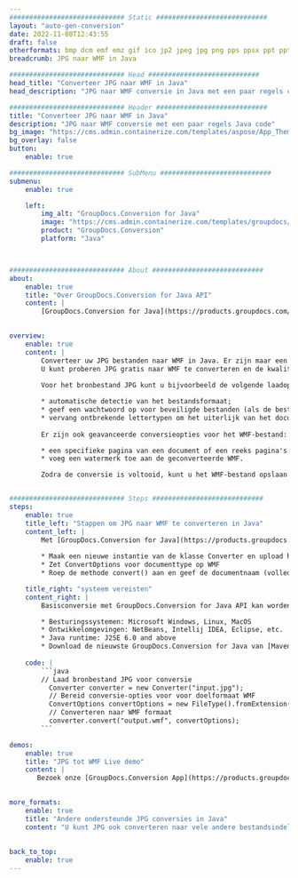 ```yaml
---
############################# Static ############################
layout: "auto-gen-conversion"
date: 2022-11-08T12:43:55
draft: false
otherformats: bmp dcm emf emz gif ico jp2 jpeg jpg png pps ppsx ppt pptx psb psd svg svgz tga tif tiff webp wmf wmz
breadcrumb: JPG naar WMF in Java

############################# Head ############################
head_title: "Converteer JPG naar WMF in Java"
head_description: "JPG naar WMF conversie in Java met een paar regels code. Converteer meer dan 160 bestandsindelingen met de GroupDocs-documentconversie-API voor Java"

############################# Header ############################
title: "Converteer JPG naar WMF in Java"
description: "JPG naar WMF conversie met een paar regels Java code"
bg_image: "https://cms.admin.containerize.com/templates/aspose/App_Themes/V3/images/bg/header1.png"
bg_overlay: false
button:
    enable: true

############################# SubMenu ############################
submenu:
    enable: true

    left:
        img_alt: "GroupDocs.Conversion for Java"
        image: "https://cms.admin.containerize.com/templates/groupdocs/images/product-logos/90x90-noborder/groupdocs-conversion-java.png"
        product: "GroupDocs.Conversion"
        platform: "Java"



############################# About ############################
about:
    enable: true
    title: "Over GroupDocs.Conversion for Java API"
    content: |
        [GroupDocs.Conversion for Java](https://products.groupdocs.com/conversion/java/) is een geavanceerde conversie-API voor bestandsindelingen voor het converteren tussen populaire afbeeldings- en documentindelingen zoals Microsoft Office, OpenDocument, PDF, HTML, e-mail, CAD. en nog veel meer met slechts een paar regels code. De native API detecteert automatisch de formaten van de originele documenten en biedt veel opties voor het aanpassen van de geconverteerde documenten. Naast de functie om informatie uit een document te extraheren, ondersteunt het standaard ook het cachen van de conversieresultaten naar de lokale schijf. Elk type cacheopslag kan echter worden ondersteund door de juiste interfaces te implementeren - Amazon S3, Dropbox, Google Drive, Windows Azure, Reddis of andere.
    

overview:
    enable: true
    content: |
        Converteer uw JPG bestanden naar WMF in Java. Er zijn maar een paar regels Java code nodig op elk platform naar keuze, zoals Windows, Linux, macOS.
        U kunt proberen JPG gratis naar WMF te converteren en de kwaliteit van de conversieresultaten te evalueren. Naast eenvoudige scripts voor bestandsconversie, kunt u meer geavanceerde opties proberen voor het laden van het JPG-bronbestand en het opslaan van de WMF-uitvoer. 
        
        Voor het bronbestand JPG kunt u bijvoorbeeld de volgende laadopties gebruiken:

        * automatische detectie van het bestandsformaat;
        * geef een wachtwoord op voor beveiligde bestanden (als de bestandsindeling dit ondersteunt);
        * vervang ontbrekende lettertypen om het uiterlijk van het document te behouden.
        
        Er zijn ook geavanceerde conversieopties voor het WMF-bestand:

        * een specifieke pagina van een document of een reeks pagina's converteren;
        * voeg een watermerk toe aan de geconverteerde WMF.

        Zodra de conversie is voltooid, kunt u het WMF-bestand opslaan in uw lokale bestandspad of in opslag van derden, zoals FTP, Amazon S3, Google Drive, Dropbox enz. Let op - om JPG te converteren tot WMF, hoeft u geen extra software te installeren, zoals MS Office, Open Office, Adobe Acrobat Reader etc.


############################# Steps ############################
steps:
    enable: true
    title_left: "Stappen om JPG naar WMF te converteren in Java"
    content_left: |
        Met [GroupDocs.Conversion for Java](https://products.groupdocs.com/conversion/java/) kunnen ontwikkelaars het JPG-bestand eenvoudig converteren naar WMF met een paar regels code.
        
        * Maak een nieuwe instantie van de klasse Converter en upload het bestand JPG met het volledige pad
        * Zet ConvertOptions voor documenttype op WMF
        * Roep de methode convert() aan en geef de documentnaam (volledig pad) en formaat (WMF) door als parameter

    title_right: "systeem vereisten"
    content_right: |
        Basisconversie met GroupDocs.Conversion for Java API kan worden gedaan met slechts een paar regels code. Onze API's worden ondersteund op alle belangrijke platforms en besturingssystemen. Voordat u de onderstaande code uitvoert, moet u ervoor zorgen dat de volgende vereisten op uw systeem zijn geïnstalleerd.

        * Besturingssystemen: Microsoft Windows, Linux, MacOS
        * Ontwikkelomgevingen: NetBeans, Intellij IDEA, Eclipse, etc.
        * Java runtime: J2SE 6.0 and above
        * Download de nieuwste GroupDocs.Conversion for Java van [Maven](https://repository.groupdocs.com/webapp/#/artifacts/browse/tree/General/repo/com/groupdocs/groupdocs-conversion)
         
    code: |
        ```java    
        // Laad bronbestand JPG voor conversie
          Converter converter = new Converter("input.jpg");
          // Bereid conversie-opties voor voor doelformaat WMF
          ConvertOptions convertOptions = new FileType().fromExtension("wmf").getConvertOptions();
          // Converteren naar WMF formaat
          converter.convert("output.wmf", convertOptions);
        ```

demos:
    enable: true
    title: "JPG tot WMF Live demo"
    content: |
       Bezoek onze [GroupDocs.Conversion App](https://products.groupdocs.app/conversion/family) website en probeer JPG naar WMF conversie nu. De gratis demo heeft de volgende voordelen:
          

more_formats:
    enable: true
    title: "Andere ondersteunde JPG conversies in Java"
    content: "U kunt JPG ook converteren naar vele andere bestandsindelingen. Zie de lijst hieronder."
       
       
back_to_top:
    enable: true
---
```

